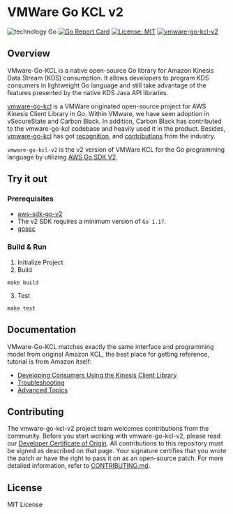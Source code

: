 # VMWare Go KCL v2

![technology Go](https://img.shields.io/badge/technology-go-blue.svg)
[![Go Report Card](https://goreportcard.com/badge/github.com/vmware/vmware-go-kcl)](https://goreportcard.com/report/github.com/vmware/vmware-go-kcl)
[![License: MIT](https://img.shields.io/badge/License-MIT-yellow.svg)](https://opensource.org/licenses/MIT)
[![vmware-go-kcl-v2](https://github.com/fafg/vmware-go-kcl/actions/workflows/vmware-go-kcl-v2-ci.yml/badge.svg)](https://github.com/fafg/vmware-go-kcl/actions/workflows/vmware-go-kcl-v2-ci.yml)

## Overview

VMware-Go-KCL is a native open-source Go library for Amazon Kinesis Data Stream (KDS) consumption. It allows developers 
to program KDS consumers in lightweight Go language and still take advantage of the features presented by the native 
KDS Java API libraries.

[vmware-go-kcl](https://github.com/vmware/vmware-go-kcl) is a VMWare originated open-source project for AWS Kinesis 
Client Library in Go. Within VMware, we have seen adoption in vSecureState and Carbon Black. In addition, Carbon Black 
has contributed to the vmware-go-kcl codebase and heavily used it in the product. Besides, 
[vmware-go-kcl](https://github.com/vmware/vmware-go-kcl) has got 
[recognition](https://www.linkedin.com/posts/adityakrish_vmware-go-kcl-a-native-open-source-go-programming-activity-6810626798133616640-B6W8/), 
and [contributions](https://github.com/vmware/vmware-go-kcl/graphs/contributors) from the industry.

`vmware-go-kcl-v2` is the v2 version of VMWare KCL for the Go programming language by utilizing [AWS Go SDK V2](https://github.com/aws/aws-sdk-go-v2).

## Try it out

### Prerequisites

* [aws-sdk-go-v2](https://github.com/aws/aws-sdk-go-v2)
* The v2 SDK requires a minimum version of `Go 1.17`.
* [gosec](https://github.com/securego/gosec)

### Build & Run

1. Initialize Project
2. Build

`make build`

3. Test

`make test`

## Documentation

VMware-Go-KCL matches exactly the same interface and programming model from original Amazon KCL, the best place for getting reference, tutorial is from Amazon itself:

- [Developing Consumers Using the Kinesis Client Library](https://docs.aws.amazon.com/streams/latest/dev/developing-consumers-with-kcl.html)
- [Troubleshooting](https://docs.aws.amazon.com/streams/latest/dev/troubleshooting-consumers.html)
- [Advanced Topics](https://docs.aws.amazon.com/streams/latest/dev/advanced-consumers.html)

## Contributing

The vmware-go-kcl-v2 project team welcomes contributions from the community. Before you start working with vmware-go-kcl-v2, please
read our [Developer Certificate of Origin](https://cla.vmware.com/dco). All contributions to this repository must be
signed as described on that page. Your signature certifies that you wrote the patch or have the right to pass it on
as an open-source patch. For more detailed information, refer to [CONTRIBUTING.md](CONTRIBUTING.md).

## License

MIT License
